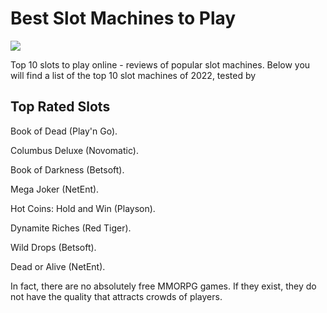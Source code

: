 #  Best Slot Machines to Play

[![](https://i.ibb.co/rc97Pg3/casino.jpg)](http://playandclickcasinos.com/)

Top 10 slots to play online - reviews of popular slot machines. Below you will find a list of the top 10 slot machines of 2022, tested by

## Top Rated Slots

Book of Dead (Play'n Go). 

Columbus Deluxe (Novomatic). 

Book of Darkness (Betsoft). 

Mega Joker (NetEnt).

Hot Coins: Hold and Win (Playson). 

Dynamite Riches (Red Tiger).

Wild Drops (Betsoft).

Dead or Alive (NetEnt).

In fact, there are no absolutely free MMORPG games. If they exist, they do not have the quality that attracts crowds of players.
